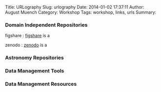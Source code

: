 Title: URLography
Slug: urlography
Date: 2014-01-02 17:37:11
Author: August Muench
Category: Workshop
Tags: workshop, links, urls
Summary: 

### Domain Independent Repositories

figshare
:	[figshare](http://figshare.com) is a 

zenodo
:	[zenodo](http://zenodo.org) is a 

### Astronomy Repositories

### Data Management Tools

### Data Management Resources